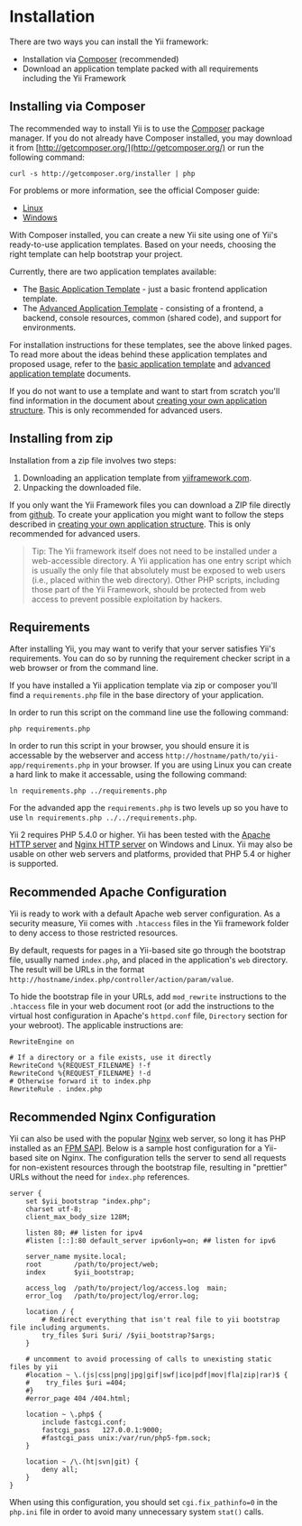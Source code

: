 Installation
============

There are two ways you can install the Yii framework:

* Installation via [Composer](http://getcomposer.org/) (recommended)
* Download an application template packed with all requirements including the Yii Framework


Installing via Composer
-----------------------

The recommended way to install Yii is to use the [Composer](http://getcomposer.org/) package manager. If you do not already
have Composer installed, you may download it from [http://getcomposer.org/](http://getcomposer.org/) or run the following command:

```
curl -s http://getcomposer.org/installer | php
```

For problems or more information, see the official Composer guide:

* [Linux](http://getcomposer.org/doc/00-intro.md#installation-nix)
* [Windows](http://getcomposer.org/doc/00-intro.md#installation-windows)

With Composer installed, you can create a new Yii site using one of Yii's ready-to-use application templates.
Based on your needs, choosing the right template can help bootstrap your project.

Currently, there are two application templates available:

- The [Basic Application Template](https://github.com/yiisoft/yii2-app-basic) - just a basic frontend application template.
- The [Advanced Application Template](https://github.com/yiisoft/yii2-app-advanced) - consisting of a  frontend, a backend,
  console resources, common (shared code), and support for environments.

For installation instructions for these templates, see the above linked pages.
To read more about the ideas behind these application templates and proposed usage,
refer to the [basic application template](apps-basic.md) and [advanced application template](apps-advanced.md) documents.

If you do not want to use a template and want to start from scratch you'll find information in the document about
[creating your own application structure](apps-own.md). This is only recommended for advanced users.


Installing from zip
-------------------

Installation from a zip file involves two steps:

   1. Downloading an application template from [yiiframework.com](http://www.yiiframework.com/download/).
   2. Unpacking the downloaded file.

If you only want the Yii Framework files you can download a ZIP file directly from [github](https://github.com/yiisoft/yii2-framework/releases).
To create your application you might want to follow the steps described in [creating your own application structure](apps-own.md).
This is only recommended for advanced users.

> Tip: The Yii framework itself does not need to be installed under a web-accessible directory.
A Yii application has one entry script which is usually the only file that absolutely must be
exposed to web users (i.e., placed within the web directory). Other PHP scripts, including those
part of the Yii Framework, should be protected from web access to prevent possible exploitation by hackers.


Requirements
------------

After installing Yii, you may want to verify that your server satisfies
Yii's requirements. You can do so by running the requirement checker
script in a web browser or from the command line.

If you have installed a Yii application template via zip or composer you'll find a `requirements.php` file in the
base directory of your application.

In order to run this script on the command line use the following command:

```
php requirements.php
```

In order to run this script in your browser, you should ensure it is accessable by the webserver and
access `http://hostname/path/to/yii-app/requirements.php` in your browser.
If you are using Linux you can create a hard link to make it accessable, using the following command:

```
ln requirements.php ../requirements.php
```

For the advanded app the `requirements.php` is two levels up so you have to use `ln requirements.php ../../requirements.php`.

Yii 2 requires PHP 5.4.0 or higher. Yii has been tested with the [Apache HTTP server](http://httpd.apache.org/) and
[Nginx HTTP server](http://nginx.org/) on Windows and Linux.
Yii may also be usable on other web servers and platforms, provided that PHP 5.4 or higher is supported.


Recommended Apache Configuration
--------------------------------

Yii is ready to work with a default Apache web server configuration. As a security measure, Yii comes with `.htaccess`
files in the Yii framework folder to deny access to those restricted resources.

By default, requests for pages in a Yii-based site go through the bootstrap file, usually named `index.php`, and placed
in the application's `web` directory. The result will be URLs in the format `http://hostname/index.php/controller/action/param/value`.

To hide the bootstrap file in your URLs, add `mod_rewrite` instructions to the `.htaccess` file in your web document root
(or add the instructions to the virtual host configuration in Apache's `httpd.conf` file, `Directory` section for your webroot).
The applicable instructions are:

~~~
RewriteEngine on

# If a directory or a file exists, use it directly
RewriteCond %{REQUEST_FILENAME} !-f
RewriteCond %{REQUEST_FILENAME} !-d
# Otherwise forward it to index.php
RewriteRule . index.php
~~~


Recommended Nginx Configuration
-------------------------------

Yii can also be used with the popular [Nginx](http://wiki.nginx.org/) web server, so long it has PHP installed as
an [FPM SAPI](http://php.net/install.fpm). Below is a sample host configuration for a Yii-based site on Nginx.
The configuration tells the server to send all requests for non-existent resources through the bootstrap file,
resulting in "prettier" URLs without the need for `index.php` references.

~~~
server {
    set $yii_bootstrap "index.php";
    charset utf-8;
    client_max_body_size 128M;

    listen 80; ## listen for ipv4
    #listen [::]:80 default_server ipv6only=on; ## listen for ipv6

    server_name mysite.local;
    root        /path/to/project/web;
    index       $yii_bootstrap;

    access_log  /path/to/project/log/access.log  main;
    error_log   /path/to/project/log/error.log;

    location / {
        # Redirect everything that isn't real file to yii bootstrap file including arguments.
        try_files $uri $uri/ /$yii_bootstrap?$args;
    }

    # uncomment to avoid processing of calls to unexisting static files by yii
    #location ~ \.(js|css|png|jpg|gif|swf|ico|pdf|mov|fla|zip|rar)$ {
    #    try_files $uri =404;
    #}
    #error_page 404 /404.html;

    location ~ \.php$ {
        include fastcgi.conf;
        fastcgi_pass   127.0.0.1:9000;
        #fastcgi_pass unix:/var/run/php5-fpm.sock;
    }

    location ~ /\.(ht|svn|git) {
        deny all;
    }
}
~~~

When using this configuration, you should set `cgi.fix_pathinfo=0` in the `php.ini` file in order to avoid many unnecessary system `stat()` calls.
